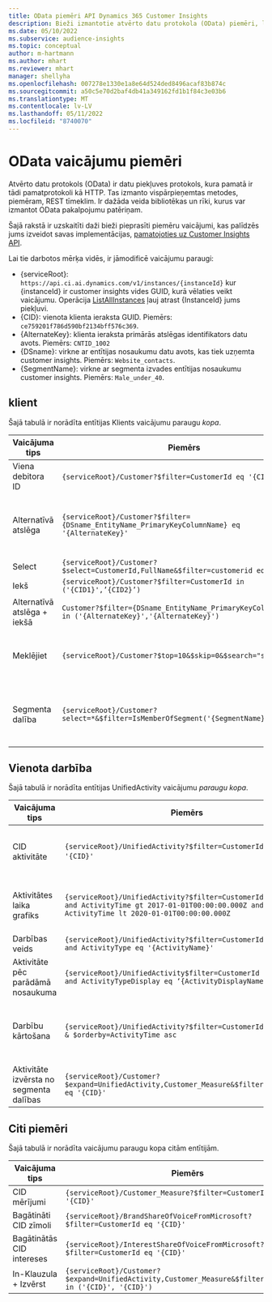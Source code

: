 ```yaml
---
title: OData piemēri API Dynamics 365 Customer Insights
description: Bieži izmantotie atvērto datu protokola (OData) piemēri, lai veiktu vaicājumu Customer Insights API, lai pārskatītu datus.
ms.date: 05/10/2022
ms.subservice: audience-insights
ms.topic: conceptual
author: m-hartmann
ms.author: mhart
ms.reviewer: mhart
manager: shellyha
ms.openlocfilehash: 007278e1330e1a8e64d524ded8496acaf83b874c
ms.sourcegitcommit: a50c5e70d2baf4db41a349162fd1b1f84c3e03b6
ms.translationtype: MT
ms.contentlocale: lv-LV
ms.lasthandoff: 05/11/2022
ms.locfileid: "8740070"
---
```

# <a name="odata-query-examples"></a>OData vaicājumu piemēri

Atvērto datu protokols (OData) ir datu piekļuves protokols, kura pamatā ir tādi pamatprotokoli kā HTTP. Tas izmanto vispārpieņemtas metodes, piemēram, REST tīmeklim. Ir dažāda veida bibliotēkas un rīki, kurus var izmantot OData pakalpojumu patēriņam.

Šajā rakstā ir uzskaitīti daži bieži pieprasīti piemēru vaicājumi, kas palīdzēs jums izveidot savas implementācijas, [pamatojoties uz Customer Insights API](apis.md).

Lai tie darbotos mērķa vidēs, ir jāmodificē vaicājumu paraugi: 

- {serviceRoot}: `https://api.ci.ai.dynamics.com/v1/instances/{instanceId}` kur {instanceId} ir customer insights vides GUID, kurā vēlaties veikt vaicājumu. Operācija [ListAllInstances](https://developer.ci.ai.dynamics.com/api-details#api=CustomerInsights&operation=Get-all-instances) ļauj atrast {InstanceId} jums piekļuvi.
- {CID}: vienota klienta ieraksta GUID. Piemērs: `ce759201f786d590bf2134bff576c369`.
- {AlternateKey}: klienta ieraksta primārās atslēgas identifikators datu avots. Piemērs: `CNTID_1002`
- {DSname}: virkne ar entītijas nosaukumu datu avots, kas tiek uzņemta customer insights. Piemērs: `Website_contacts`.
- {SegmentName}: virkne ar segmenta izvades entītijas nosaukumu customer insights. Piemērs: `Male_under_40`.

## <a name="customer"></a>klient

Šajā tabulā ir norādīta entītijas Klients vaicājumu paraugu *kopa*.


|Vaicājuma tips |Piemērs  | Note  |
|---------|---------|---------|
|Viena debitora ID     | `{serviceRoot}/Customer?$filter=CustomerId eq '{CID}'`          |  |
|Alternatīvā atslēga    | `{serviceRoot}/Customer?$filter={DSname_EntityName_PrimaryKeyColumnName} eq '{AlternateKey}' `         |  Vienotā debitora entītijā saglabājas alternatīvās atslēgas       |
|Select   | `{serviceRoot}/Customer?$select=CustomerId,FullName&$filter=customerid eq '1'`        |         |
|Iekš    | `{serviceRoot}/Customer?$filter=CustomerId in ('{CID1}',’{CID2}’)`        |         |
|Alternatīvā atslēga + iekšā   | `Customer?$filter={DSname_EntityName_PrimaryKeyColumnName} in ('{AlternateKey}','{AlternateKey}')`         |         |
|Meklējiet  | `{serviceRoot}/Customer?$top=10&$skip=0&$search="string"`        |   Atgriež meklēšanas virknes 10 labākos rezultātus      |
|Segmenta dalība  | `{serviceRoot}/Customer?select=*&$filter=IsMemberOfSegment('{SegmentName}')&$top=10  `     | Atgriež iepriekš iestatītu rindu skaitu no segmentācijas entītijas.      |

## <a name="unified-activity"></a>Vienota darbība

Šajā tabulā ir norādīta entītijas UnifiedActivity vaicājumu *paraugu kopa*.

|Vaicājuma tips |Piemērs  | Note  |
|---------|---------|---------|
|CID aktivitāte     | `{serviceRoot}/UnifiedActivity?$filter=CustomerId eq '{CID}'`          | Uzskaita noteikta debitora profila aktivitātes |
|Aktivitātes laika grafiks    | `{serviceRoot}/UnifiedActivity?$filter=CustomerId eq '{CID}' and ActivityTime gt 2017-01-01T00:00:00.000Z and ActivityTime lt 2020-01-01T00:00:00.000Z`     |  Debitora profila aktivitātes laika periodā       |
|Darbības veids    |   `{serviceRoot}/UnifiedActivity?$filter=CustomerId eq '{CID}' and ActivityType eq '{ActivityName}'`        |         |
|Aktivitāte pēc parādāmā nosaukuma     | `{serviceRoot}/UnifiedActivity$filter=CustomerId eq ‘{CID}’ and ActivityTypeDisplay eq ‘{ActivityDisplayName}’ `        | |
|Darbību kārtošana    | `{serviceRoot}/UnifiedActivity?$filter=CustomerId eq ‘{CID}’ & $orderby=ActivityTime asc`     |  Kārtot aktivitātes augošā vai dilstošā secībā       |
|Aktivitāte izvērsta no segmenta dalības  |   `{serviceRoot}/Customer?$expand=UnifiedActivity,Customer_Measure&$filter=CustomerId eq '{CID}'`     |         |

## <a name="other-examples"></a>Citi piemēri

Šajā tabulā ir norādīta vaicājumu paraugu kopa citām entītijām.

|Vaicājuma tips |Piemērs  | Note  |
|---------|---------|---------|
|CID mērījumi    | `{serviceRoot}/Customer_Measure?$filter=CustomerId eq '{CID}'`          |  |
|Bagātināti CID zīmoli    | `{serviceRoot}/BrandShareOfVoiceFromMicrosoft?$filter=CustomerId eq '{CID}'`  |       |
|Bagātinātās CID intereses    |   `{serviceRoot}/InterestShareOfVoiceFromMicrosoft?$filter=CustomerId eq '{CID}'`       |         |
|In-Klauzula + Izvērst     | `{serviceRoot}/Customer?$expand=UnifiedActivity,Customer_Measure&$filter=CustomerId in ('{CID}', '{CID}')`         | |
